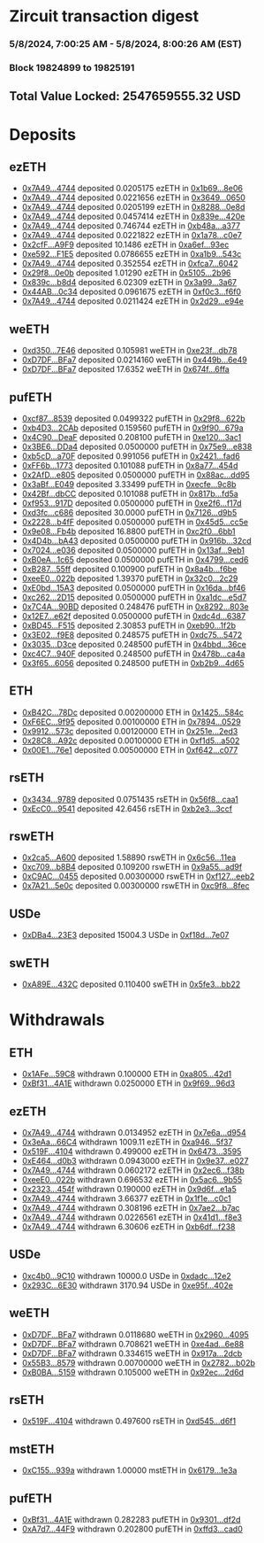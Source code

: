 # Zircuit transaction digest
### 5/8/2024, 7:00:25 AM - 5/8/2024, 8:00:26 AM (EST)
### Block 19824899 to 19825191

## Total Value Locked: 2547659555.32 USD

# Deposits
## ezETH
- [0x7A49...4744](https://etherscan.io/address/0x7A493Be5c2ce014cD049Bf178a1ac0Db1B434744) deposited 0.0205175 ezETH in [0x1b69...8e06](https://etherscan.io/tx/0x7A493Be5c2ce014cD049Bf178a1ac0Db1B434744)
- [0x7A49...4744](https://etherscan.io/address/0x7A493Be5c2ce014cD049Bf178a1ac0Db1B434744) deposited 0.0221656 ezETH in [0x3649...0650](https://etherscan.io/tx/0x7A493Be5c2ce014cD049Bf178a1ac0Db1B434744)
- [0x7A49...4744](https://etherscan.io/address/0x7A493Be5c2ce014cD049Bf178a1ac0Db1B434744) deposited 0.0205199 ezETH in [0x8288...0e8d](https://etherscan.io/tx/0x7A493Be5c2ce014cD049Bf178a1ac0Db1B434744)
- [0x7A49...4744](https://etherscan.io/address/0x7A493Be5c2ce014cD049Bf178a1ac0Db1B434744) deposited 0.0457414 ezETH in [0x839e...420e](https://etherscan.io/tx/0x7A493Be5c2ce014cD049Bf178a1ac0Db1B434744)
- [0x7A49...4744](https://etherscan.io/address/0x7A493Be5c2ce014cD049Bf178a1ac0Db1B434744) deposited 0.746744 ezETH in [0xb48a...a377](https://etherscan.io/tx/0x7A493Be5c2ce014cD049Bf178a1ac0Db1B434744)
- [0x7A49...4744](https://etherscan.io/address/0x7A493Be5c2ce014cD049Bf178a1ac0Db1B434744) deposited 0.0221822 ezETH in [0x1a78...c0e7](https://etherscan.io/tx/0x7A493Be5c2ce014cD049Bf178a1ac0Db1B434744)
- [0x2cfF...A9F9](https://etherscan.io/address/0x2cfF3e0B10315e71B892DeE360604a87603bA9F9) deposited 10.1486 ezETH in [0xa6ef...93ec](https://etherscan.io/tx/0x2cfF3e0B10315e71B892DeE360604a87603bA9F9)
- [0xe592...F1E5](https://etherscan.io/address/0xe59261f6D4088BcD69985A3D369Ff14cC54EF1E5) deposited 0.0786655 ezETH in [0xa1b9...543c](https://etherscan.io/tx/0xe59261f6D4088BcD69985A3D369Ff14cC54EF1E5)
- [0x7A49...4744](https://etherscan.io/address/0x7A493Be5c2ce014cD049Bf178a1ac0Db1B434744) deposited 0.352554 ezETH in [0xfca7...6042](https://etherscan.io/tx/0x7A493Be5c2ce014cD049Bf178a1ac0Db1B434744)
- [0x29f8...0e0b](https://etherscan.io/address/0x29f889fAc52A05386073bBa0e047F4873c6e0e0b) deposited 1.01290 ezETH in [0x5105...2b96](https://etherscan.io/tx/0x29f889fAc52A05386073bBa0e047F4873c6e0e0b)
- [0x839c...b8d4](https://etherscan.io/address/0x839c92fC98A8EeAB03047Cf851b98822fA58b8d4) deposited 6.02309 ezETH in [0x3a99...3a67](https://etherscan.io/tx/0x839c92fC98A8EeAB03047Cf851b98822fA58b8d4)
- [0x44AB...0c34](https://etherscan.io/address/0x44AB601C4481Ae0FBf28dADD050A9fBf130c0c34) deposited 0.0961675 ezETH in [0xf0c3...f6f0](https://etherscan.io/tx/0x44AB601C4481Ae0FBf28dADD050A9fBf130c0c34)
- [0x7A49...4744](https://etherscan.io/address/0x7A493Be5c2ce014cD049Bf178a1ac0Db1B434744) deposited 0.0211424 ezETH in [0x2d29...e94e](https://etherscan.io/tx/0x7A493Be5c2ce014cD049Bf178a1ac0Db1B434744)
## weETH
- [0xd350...7E46](https://etherscan.io/address/0xd350D33A89147673B42036a782ce413a43707E46) deposited 0.105981 weETH in [0xe23f...db78](https://etherscan.io/tx/0xd350D33A89147673B42036a782ce413a43707E46)
- [0xD7DF...BFa7](https://etherscan.io/address/0xD7DF7E085214743530afF339aFC420c7c720BFa7) deposited 0.0214160 weETH in [0x449b...6e49](https://etherscan.io/tx/0xD7DF7E085214743530afF339aFC420c7c720BFa7)
- [0xD7DF...BFa7](https://etherscan.io/address/0xD7DF7E085214743530afF339aFC420c7c720BFa7) deposited 17.6352 weETH in [0x674f...6ffa](https://etherscan.io/tx/0xD7DF7E085214743530afF339aFC420c7c720BFa7)
## pufETH
- [0xcf87...8539](https://etherscan.io/address/0xcf87e446d25f1B3a0a6f0c24E4b788b15fFA8539) deposited 0.0499322 pufETH in [0x29f8...622b](https://etherscan.io/tx/0xcf87e446d25f1B3a0a6f0c24E4b788b15fFA8539)
- [0xb4D3...2CAb](https://etherscan.io/address/0xb4D317A80753c178fE19F89fE693FE86B8e52CAb) deposited 0.159560 pufETH in [0x9f90...679a](https://etherscan.io/tx/0xb4D317A80753c178fE19F89fE693FE86B8e52CAb)
- [0x4C90...DeaF](https://etherscan.io/address/0x4C908A39FAAE7a5382a387dcC0cD5e8db39FDeaF) deposited 0.208100 pufETH in [0xe120...3ac1](https://etherscan.io/tx/0x4C908A39FAAE7a5382a387dcC0cD5e8db39FDeaF)
- [0x3BE6...DDa4](https://etherscan.io/address/0x3BE6D08e6E86f9c21b9B944bD521A16B7717DDa4) deposited 0.0500000 pufETH in [0x75e9...e838](https://etherscan.io/tx/0x3BE6D08e6E86f9c21b9B944bD521A16B7717DDa4)
- [0xb5cD...a70F](https://etherscan.io/address/0xb5cD3cf8aC35c28cA91E7AA41B8e011D55A7a70F) deposited 0.991056 pufETH in [0x2421...fad6](https://etherscan.io/tx/0xb5cD3cf8aC35c28cA91E7AA41B8e011D55A7a70F)
- [0xFF6b...1773](https://etherscan.io/address/0xFF6bf00DCEf246fcb008876f9A29F4Cc87921773) deposited 0.101088 pufETH in [0x8a77...454d](https://etherscan.io/tx/0xFF6bf00DCEf246fcb008876f9A29F4Cc87921773)
- [0x2AfD...e805](https://etherscan.io/address/0x2AfD4428546F955aF5CB16fC6f8755128D3De805) deposited 0.0500000 pufETH in [0x88ac...dd95](https://etherscan.io/tx/0x2AfD4428546F955aF5CB16fC6f8755128D3De805)
- [0x3aBf...E049](https://etherscan.io/address/0x3aBf2aeCA83e849a744a1b2C1704b76b2c34E049) deposited 3.33499 pufETH in [0xecfe...9c8b](https://etherscan.io/tx/0x3aBf2aeCA83e849a744a1b2C1704b76b2c34E049)
- [0x42Bf...dbCC](https://etherscan.io/address/0x42Bf68900F26fB644BCc02CD063C756A4D65dbCC) deposited 0.101088 pufETH in [0x817b...fd5a](https://etherscan.io/tx/0x42Bf68900F26fB644BCc02CD063C756A4D65dbCC)
- [0xf953...917D](https://etherscan.io/address/0xf953D0c8d10E0D554EC9991A4f7C9C93256e917D) deposited 0.0500000 pufETH in [0xe2f6...f17d](https://etherscan.io/tx/0xf953D0c8d10E0D554EC9991A4f7C9C93256e917D)
- [0xd3fc...c686](https://etherscan.io/address/0xd3fc05Cf2A06c0DB2965B793F4894Fdf9476c686) deposited 30.0000 pufETH in [0x7126...d9b5](https://etherscan.io/tx/0xd3fc05Cf2A06c0DB2965B793F4894Fdf9476c686)
- [0x2228...b4fF](https://etherscan.io/address/0x2228aa6A94f7816BaC8b1f8e61393Ab9E98ab4fF) deposited 0.0500000 pufETH in [0x45d5...cc5e](https://etherscan.io/tx/0x2228aa6A94f7816BaC8b1f8e61393Ab9E98ab4fF)
- [0x9e08...Fb4b](https://etherscan.io/address/0x9e0885983B240f19cCfa61A3FB5fa6d3883cFb4b) deposited 16.8800 pufETH in [0xc2f0...6bb1](https://etherscan.io/tx/0x9e0885983B240f19cCfa61A3FB5fa6d3883cFb4b)
- [0x4D4b...bA43](https://etherscan.io/address/0x4D4bf00b112dCbb7c5F17b6E5c264d6F3d37bA43) deposited 0.0500000 pufETH in [0x916b...32cd](https://etherscan.io/tx/0x4D4bf00b112dCbb7c5F17b6E5c264d6F3d37bA43)
- [0x7024...e036](https://etherscan.io/address/0x7024Ea8E39a0c51BD4ED6A895b687cFDCC5De036) deposited 0.0500000 pufETH in [0x13af...9eb1](https://etherscan.io/tx/0x7024Ea8E39a0c51BD4ED6A895b687cFDCC5De036)
- [0xB0eA...1c65](https://etherscan.io/address/0xB0eA8ce026e4840999F2751c6FD0506b4b781c65) deposited 0.0500000 pufETH in [0x4799...ced6](https://etherscan.io/tx/0xB0eA8ce026e4840999F2751c6FD0506b4b781c65)
- [0xB287...55ff](https://etherscan.io/address/0xB287f71Adf6Db85D8693D9f51171d214760f55ff) deposited 0.100900 pufETH in [0x8a4b...f6be](https://etherscan.io/tx/0xB287f71Adf6Db85D8693D9f51171d214760f55ff)
- [0xeeE0...022b](https://etherscan.io/address/0xeeE072349A531CbD66BA9fD1a6d55197a1Fc022b) deposited 1.39370 pufETH in [0x32c0...2c29](https://etherscan.io/tx/0xeeE072349A531CbD66BA9fD1a6d55197a1Fc022b)
- [0xE0bd...15A3](https://etherscan.io/address/0xE0bd311528B8d75d9691371524F03e1df9F215A3) deposited 0.0500000 pufETH in [0x16da...bf46](https://etherscan.io/tx/0xE0bd311528B8d75d9691371524F03e1df9F215A3)
- [0xc262...2D15](https://etherscan.io/address/0xc26260e941A1d3f9834f0b1056B61030573f2D15) deposited 0.0500000 pufETH in [0xa1dc...e5d7](https://etherscan.io/tx/0xc26260e941A1d3f9834f0b1056B61030573f2D15)
- [0x7C4A...90BD](https://etherscan.io/address/0x7C4AffB61021461f3832E24b9364d0539B3E90BD) deposited 0.248476 pufETH in [0x8292...803e](https://etherscan.io/tx/0x7C4AffB61021461f3832E24b9364d0539B3E90BD)
- [0x12E7...e62f](https://etherscan.io/address/0x12E78FdFcBB99d747FA628CC2a1606205A5de62f) deposited 0.0500000 pufETH in [0xdc4d...6387](https://etherscan.io/tx/0x12E78FdFcBB99d747FA628CC2a1606205A5de62f)
- [0xBD45...F515](https://etherscan.io/address/0xBD45Ac4D37B85180813de9A0E6b211cD9bFaF515) deposited 2.30853 pufETH in [0xeb90...1f2b](https://etherscan.io/tx/0xBD45Ac4D37B85180813de9A0E6b211cD9bFaF515)
- [0x3E02...f9E8](https://etherscan.io/address/0x3E028237170044c0a7d29ec2280dd120c79Ef9E8) deposited 0.248575 pufETH in [0xdc75...5472](https://etherscan.io/tx/0x3E028237170044c0a7d29ec2280dd120c79Ef9E8)
- [0x3035...D3ce](https://etherscan.io/address/0x30357cff379c2971dC9f1081Ea1C91f9e79CD3ce) deposited 0.248500 pufETH in [0x4bbd...36ce](https://etherscan.io/tx/0x30357cff379c2971dC9f1081Ea1C91f9e79CD3ce)
- [0xc4C7...940F](https://etherscan.io/address/0xc4C7DD05F3e06cAFC72dca9c0142257FFa90940F) deposited 0.248500 pufETH in [0x478b...ca4a](https://etherscan.io/tx/0xc4C7DD05F3e06cAFC72dca9c0142257FFa90940F)
- [0x3f65...6056](https://etherscan.io/address/0x3f6543c70Bec7FBb7891cb671DBAE74441F76056) deposited 0.248500 pufETH in [0xb2b9...4d65](https://etherscan.io/tx/0x3f6543c70Bec7FBb7891cb671DBAE74441F76056)
## ETH
- [0xB42C...78Dc](https://etherscan.io/address/0xB42C5F567F036Eb9DCb5fC014940307cCC3f78Dc) deposited 0.00200000 ETH in [0x1425...584c](https://etherscan.io/tx/0xB42C5F567F036Eb9DCb5fC014940307cCC3f78Dc)
- [0xF6EC...9f95](https://etherscan.io/address/0xF6EC0b22187cA88A7f4388c968C7c24e01a99f95) deposited 0.00100000 ETH in [0x7894...0529](https://etherscan.io/tx/0xF6EC0b22187cA88A7f4388c968C7c24e01a99f95)
- [0x9912...573c](https://etherscan.io/address/0x99124300944f4a9aea96E120d2Db47bCA7d5573c) deposited 0.00120000 ETH in [0x251e...2ed3](https://etherscan.io/tx/0x99124300944f4a9aea96E120d2Db47bCA7d5573c)
- [0x28C8...A92c](https://etherscan.io/address/0x28C8A55bcC25c877b31e6988C0b01C20Ea6dA92c) deposited 0.00100000 ETH in [0xf1d5...a502](https://etherscan.io/tx/0x28C8A55bcC25c877b31e6988C0b01C20Ea6dA92c)
- [0x00E1...76e1](https://etherscan.io/address/0x00E143E126443FA372576e0aCC9bdaf0b1fC76e1) deposited 0.00500000 ETH in [0xf642...c077](https://etherscan.io/tx/0x00E143E126443FA372576e0aCC9bdaf0b1fC76e1)
## rsETH
- [0x3434...9789](https://etherscan.io/address/0x34349c5569e7B846c3558961552D2202760A9789) deposited 0.0751435 rsETH in [0x56f8...caa1](https://etherscan.io/tx/0x34349c5569e7B846c3558961552D2202760A9789)
- [0xEcC0...9541](https://etherscan.io/address/0xEcC0e46F64458ae70DCa30e298d20e3c993D9541) deposited 42.6456 rsETH in [0xb2e3...3ccf](https://etherscan.io/tx/0xEcC0e46F64458ae70DCa30e298d20e3c993D9541)
## rswETH
- [0x2ca5...A600](https://etherscan.io/address/0x2ca51EB1409650D6bD8F643a41825Cd54695A600) deposited 1.58890 rswETH in [0x6c56...11ea](https://etherscan.io/tx/0x2ca51EB1409650D6bD8F643a41825Cd54695A600)
- [0xc709...b8B4](https://etherscan.io/address/0xc7093e85d4b1729645daA70316aE42F656B2b8B4) deposited 0.109200 rswETH in [0x9a55...ad9f](https://etherscan.io/tx/0xc7093e85d4b1729645daA70316aE42F656B2b8B4)
- [0xC9AC...0455](https://etherscan.io/address/0xC9ACED364bfbF0BA3eeB1C1EE7397F85AA050455) deposited 0.00300000 rswETH in [0xf127...eeb2](https://etherscan.io/tx/0xC9ACED364bfbF0BA3eeB1C1EE7397F85AA050455)
- [0x7A21...5e0c](https://etherscan.io/address/0x7A21a388e7A0345f4e6D03b0b5385843E9D25e0c) deposited 0.00300000 rswETH in [0xc9f8...8fec](https://etherscan.io/tx/0x7A21a388e7A0345f4e6D03b0b5385843E9D25e0c)
## USDe
- [0xDBa4...23E3](https://etherscan.io/address/0xDBa4c5a8EC462de95B55ABd0Fa2815b2279123E3) deposited 15004.3 USDe in [0xf18d...7e07](https://etherscan.io/tx/0xDBa4c5a8EC462de95B55ABd0Fa2815b2279123E3)
## swETH
- [0xA89E...432C](https://etherscan.io/address/0xA89E0B7673769472f59e5a0E605745fA5a92432C) deposited 0.110400 swETH in [0x5fe3...bb22](https://etherscan.io/tx/0xA89E0B7673769472f59e5a0E605745fA5a92432C)
# Withdrawals
## ETH
- [0x1AFe...59C8](https://etherscan.io/address/0x1AFe8A03214Bf47300c2b3B7918ffDa98Fb359C8) withdrawn 0.100000 ETH in [0xa805...42d1](https://etherscan.io/tx/0x1AFe8A03214Bf47300c2b3B7918ffDa98Fb359C8)
- [0xBf31...4A1E](https://etherscan.io/address/0xBf31A99075a7Cb0d8368Cd7f2503CebC317e4A1E) withdrawn 0.0250000 ETH in [0x9f69...96d3](https://etherscan.io/tx/0xBf31A99075a7Cb0d8368Cd7f2503CebC317e4A1E)
## ezETH
- [0x7A49...4744](https://etherscan.io/address/0x7A493Be5c2ce014cD049Bf178a1ac0Db1B434744) withdrawn 0.0134952 ezETH in [0x7e6a...d954](https://etherscan.io/tx/0x7A493Be5c2ce014cD049Bf178a1ac0Db1B434744)
- [0x3eAa...66C4](https://etherscan.io/address/0x3eAa52E32268CCD2322418FdB1DDE03fBB5D66C4) withdrawn 1009.11 ezETH in [0xa946...5f37](https://etherscan.io/tx/0x3eAa52E32268CCD2322418FdB1DDE03fBB5D66C4)
- [0x519F...4104](https://etherscan.io/address/0x519Fa95765135191a7eBcb83062C55454d7f4104) withdrawn 0.499000 ezETH in [0x6473...3595](https://etherscan.io/tx/0x519Fa95765135191a7eBcb83062C55454d7f4104)
- [0xE464...d0b3](https://etherscan.io/address/0xE4648F91c7565ce58eF3E6EF5095b9E8FB93d0b3) withdrawn 0.0943000 ezETH in [0x9e37...e027](https://etherscan.io/tx/0xE4648F91c7565ce58eF3E6EF5095b9E8FB93d0b3)
- [0x7A49...4744](https://etherscan.io/address/0x7A493Be5c2ce014cD049Bf178a1ac0Db1B434744) withdrawn 0.0602172 ezETH in [0x2ec6...f38b](https://etherscan.io/tx/0x7A493Be5c2ce014cD049Bf178a1ac0Db1B434744)
- [0xeeE0...022b](https://etherscan.io/address/0xeeE072349A531CbD66BA9fD1a6d55197a1Fc022b) withdrawn 0.696532 ezETH in [0x5ac6...9b55](https://etherscan.io/tx/0xeeE072349A531CbD66BA9fD1a6d55197a1Fc022b)
- [0x2323...454f](https://etherscan.io/address/0x2323EAA11430D42032284ee8530B891529FA454f) withdrawn 0.190000 ezETH in [0x9d6f...e1a5](https://etherscan.io/tx/0x2323EAA11430D42032284ee8530B891529FA454f)
- [0x7A49...4744](https://etherscan.io/address/0x7A493Be5c2ce014cD049Bf178a1ac0Db1B434744) withdrawn 3.66377 ezETH in [0x1f1e...c0c1](https://etherscan.io/tx/0x7A493Be5c2ce014cD049Bf178a1ac0Db1B434744)
- [0x7A49...4744](https://etherscan.io/address/0x7A493Be5c2ce014cD049Bf178a1ac0Db1B434744) withdrawn 0.308196 ezETH in [0x7ae2...b7ac](https://etherscan.io/tx/0x7A493Be5c2ce014cD049Bf178a1ac0Db1B434744)
- [0x7A49...4744](https://etherscan.io/address/0x7A493Be5c2ce014cD049Bf178a1ac0Db1B434744) withdrawn 0.0226561 ezETH in [0x41d1...f8e3](https://etherscan.io/tx/0x7A493Be5c2ce014cD049Bf178a1ac0Db1B434744)
- [0x7A49...4744](https://etherscan.io/address/0x7A493Be5c2ce014cD049Bf178a1ac0Db1B434744) withdrawn 6.30606 ezETH in [0xb6df...f238](https://etherscan.io/tx/0x7A493Be5c2ce014cD049Bf178a1ac0Db1B434744)
## USDe
- [0xc4b0...9C10](https://etherscan.io/address/0xc4b0ae284e085DA227B81A62151BDeC2BCd19C10) withdrawn 10000.0 USDe in [0xdadc...12e2](https://etherscan.io/tx/0xc4b0ae284e085DA227B81A62151BDeC2BCd19C10)
- [0x293C...6E30](https://etherscan.io/address/0x293C6937D8D82e05B01335F7B33FBA0c8e256E30) withdrawn 3170.94 USDe in [0xe95f...402e](https://etherscan.io/tx/0x293C6937D8D82e05B01335F7B33FBA0c8e256E30)
## weETH
- [0xD7DF...BFa7](https://etherscan.io/address/0xD7DF7E085214743530afF339aFC420c7c720BFa7) withdrawn 0.0118680 weETH in [0x2960...4095](https://etherscan.io/tx/0xD7DF7E085214743530afF339aFC420c7c720BFa7)
- [0xD7DF...BFa7](https://etherscan.io/address/0xD7DF7E085214743530afF339aFC420c7c720BFa7) withdrawn 0.708621 weETH in [0xe4ad...6e88](https://etherscan.io/tx/0xD7DF7E085214743530afF339aFC420c7c720BFa7)
- [0xD7DF...BFa7](https://etherscan.io/address/0xD7DF7E085214743530afF339aFC420c7c720BFa7) withdrawn 0.334615 weETH in [0x917a...2dcb](https://etherscan.io/tx/0xD7DF7E085214743530afF339aFC420c7c720BFa7)
- [0x55B3...8579](https://etherscan.io/address/0x55B3658ffdD2797692E2d7bc8bF5252a07868579) withdrawn 0.00700000 weETH in [0x2782...b02b](https://etherscan.io/tx/0x55B3658ffdD2797692E2d7bc8bF5252a07868579)
- [0xB0BA...5159](https://etherscan.io/address/0xB0BABE0Cc3558889Bc346b32e1dFb07c2A115159) withdrawn 0.105000 weETH in [0x92ec...2d6d](https://etherscan.io/tx/0xB0BABE0Cc3558889Bc346b32e1dFb07c2A115159)
## rsETH
- [0x519F...4104](https://etherscan.io/address/0x519Fa95765135191a7eBcb83062C55454d7f4104) withdrawn 0.497600 rsETH in [0xd545...d6f1](https://etherscan.io/tx/0x519Fa95765135191a7eBcb83062C55454d7f4104)
## mstETH
- [0xC155...939a](https://etherscan.io/address/0xC15512cdc23eD03Bc0b72BCd7738753821Dc939a) withdrawn 1.00000 mstETH in [0x6179...1e3a](https://etherscan.io/tx/0xC15512cdc23eD03Bc0b72BCd7738753821Dc939a)
## pufETH
- [0xBf31...4A1E](https://etherscan.io/address/0xBf31A99075a7Cb0d8368Cd7f2503CebC317e4A1E) withdrawn 0.282283 pufETH in [0x9301...df2d](https://etherscan.io/tx/0xBf31A99075a7Cb0d8368Cd7f2503CebC317e4A1E)
- [0xA7d7...44F9](https://etherscan.io/address/0xA7d7184435Ae6D5B8D0C523dAD9c84C641fF44F9) withdrawn 0.202800 pufETH in [0xffd3...cad0](https://etherscan.io/tx/0xA7d7184435Ae6D5B8D0C523dAD9c84C641fF44F9)
